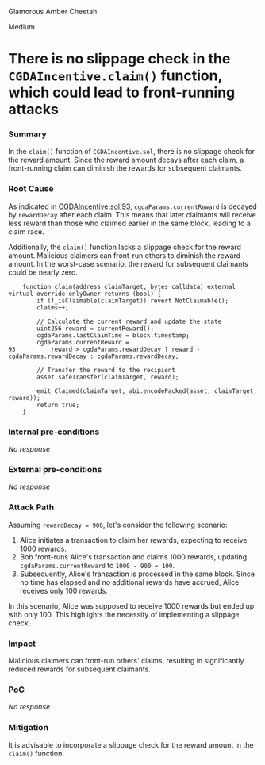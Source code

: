 Glamorous Amber Cheetah

Medium

# There is no slippage check in the `CGDAIncentive.claim()` function, which could lead to front-running attacks

### Summary

In the `claim()` function of `CGDAIncentive.sol`, there is no slippage check for the reward amount. Since the reward amount decays after each claim, a front-running claim can diminish the rewards for subsequent claimants.

### Root Cause

As indicated in [CGDAIncentive.sol:93](https://github.com/sherlock-audit/2024-06-boost-aa-wallet-davies0212/blob/main/boost-protocol/packages/evm/contracts/incentives/CGDAIncentive.sol#L93), `cgdaParams.currentReward` is decayed by `rewardDecay` after each claim. This means that later claimants will receive less reward than those who claimed earlier in the same block, leading to a claim race.

Additionally, the `claim()` function lacks a slippage check for the reward amount. Malicious claimers can front-run others to diminish the reward amount. In the worst-case scenario, the reward for subsequent claimants could be nearly zero.

```solidity
    function claim(address claimTarget, bytes calldata) external virtual override onlyOwner returns (bool) {
        if (!_isClaimable(claimTarget)) revert NotClaimable();
        claims++;

        // Calculate the current reward and update the state
        uint256 reward = currentReward();
        cgdaParams.lastClaimTime = block.timestamp;
        cgdaParams.currentReward =
93          reward > cgdaParams.rewardDecay ? reward - cgdaParams.rewardDecay : cgdaParams.rewardDecay;

        // Transfer the reward to the recipient
        asset.safeTransfer(claimTarget, reward);

        emit Claimed(claimTarget, abi.encodePacked(asset, claimTarget, reward));
        return true;
    }
```

### Internal pre-conditions

_No response_

### External pre-conditions

_No response_

### Attack Path

Assuming `rewardDecay = 900`, let's consider the following scenario:

1. Alice initiates a transaction to claim her rewards, expecting to receive 1000 rewards.
2. Bob front-runs Alice's transaction and claims 1000 rewards, updating `cgdaParams.currentReward` to `1000 - 900 = 100`.
3. Subsequently, Alice's transaction is processed in the same block. Since no time has elapsed and no additional rewards have accrued, Alice receives only 100 rewards.

In this scenario, Alice was supposed to receive 1000 rewards but ended up with only 100. This highlights the necessity of implementing a slippage check.

### Impact

Malicious claimers can front-run others' claims, resulting in significantly reduced rewards for subsequent claimants.

### PoC

_No response_

### Mitigation

It is advisable to incorporate a slippage check for the reward amount in the `claim()` function.